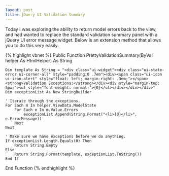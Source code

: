 ```yaml
---
layout: post
title: jQuery UI Validation Summary
---
```


Today I was exploring the ability to return model errors back to the view, and had wanted to replace the standard validation summary panel with a jQuery UI error message widget. Below is an extension method that allows you to do this very easily.

{% highlight vbnet %}
Public Function PrettyValidationSummary(ByVal helper As HtmlHelper) As String
 
    Dim template As String = "<div class="ui-widget"><div class="ui-state-error ui-corner-all" style="padding:0 .7em"><div><span class="ui-icon ui-icon-alert" style="float: left; margin-right: .3em;"></span><strong>Validation Exceptions:</strong></div><div style="margin-top: 5px;"><ul style="font-weight: normal;">{0}</ul></div></div></div>"
    Dim exceptionList As New StringBuilder
 
    ' Iterate through the exceptions.
    For Each m In helper.ViewData.ModelState
        For Each e In m.Value.Errors
            exceptionList.Append(String.Format("<li>{0}</li>", e.ErrorMessage))
        Next
    Next
 
    ' Make sure we have exceptions before we do anything.
    If exceptionList.Length.Equals(0) Then
        Return String.Empty
    Else
        Return String.Format(template, exceptionList.ToString())
    End If
End Function
{% endhighlight %}